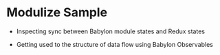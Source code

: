 # Modulize Sample

- Inspecting sync between Babylon module states and Redux states

- Getting used to the structure of data flow using Babylon Observables
